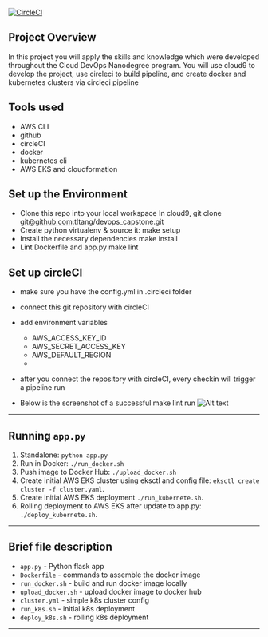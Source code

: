 [![CircleCI](https://dl.circleci.com/status-badge/img/gh/tltang/devops_capstone/tree/master.svg?style=svg)](https://dl.circleci.com/status-badge/redirect/gh/tltang/devops_capstone/tree/master)

## Project Overview

In this project you will apply the skills and knowledge which were developed throughout the Cloud DevOps Nanodegree program.
You will use cloud9 to develop the project, use circleci to build pipeline, and create docker and kubernetes clusters via circleci pipeline

## Tools used
* AWS CLI
* github
* circleCI
* docker
* kubernetes cli
* AWS EKS and cloudformation

## Set up the Environment

* Clone this repo into your local workspace
In cloud9, git clone git@github.com:tltang/devops_capstone.git
* Create python virtualenv & source it:
make setup 
* Install the necessary dependencies
make install
* Lint Dockerfile and app.py
make lint

## Set up circleCI

* make sure you have the config.yml in .circleci folder
* connect this git repository with circleCI
* add environment variables 
  * AWS_ACCESS_KEY_ID
  * AWS_SECRET_ACCESS_KEY
  * AWS_DEFAULT_REGION
  * 

* after you connect the repository with circleCI, every checkin will trigger a pipeline run
* Below is the screenshot of a successful make lint run
  ![Alt text]([./blob/master/successful-lint.jpg](https://github.com/tltang/devops_capstone/blob/master/successful-lint.jpg)?raw=true "Optional Title")
    

---


## Running `app.py`

1. Standalone:  `python app.py`
2. Run in Docker:  `./run_docker.sh`
3. Push image to Docker Hub: `./upload_docker.sh`
4. Create initial AWS EKS cluster using eksctl and config file:  `eksctl create cluster -f cluster.yaml`.
5. Create initial AWS EKS deployment `./run_kubernete.sh`. 
6. Rolling deployment to AWS EKS after update to app.py:  `./deploy_kubernete.sh`.


---
## Brief file description
* `app.py` - Python flask app
* `Dockerfile` - commands to assemble the docker image
* `run_docker.sh` - build and run docker image locally
* `upload_docker.sh` - upload docker image to docker hub
* `cluster.yml` - simple k8s cluster config
* `run_k8s.sh` - initial k8s deployment
* `deploy_k8s.sh` - rolling k8s deployment
---
